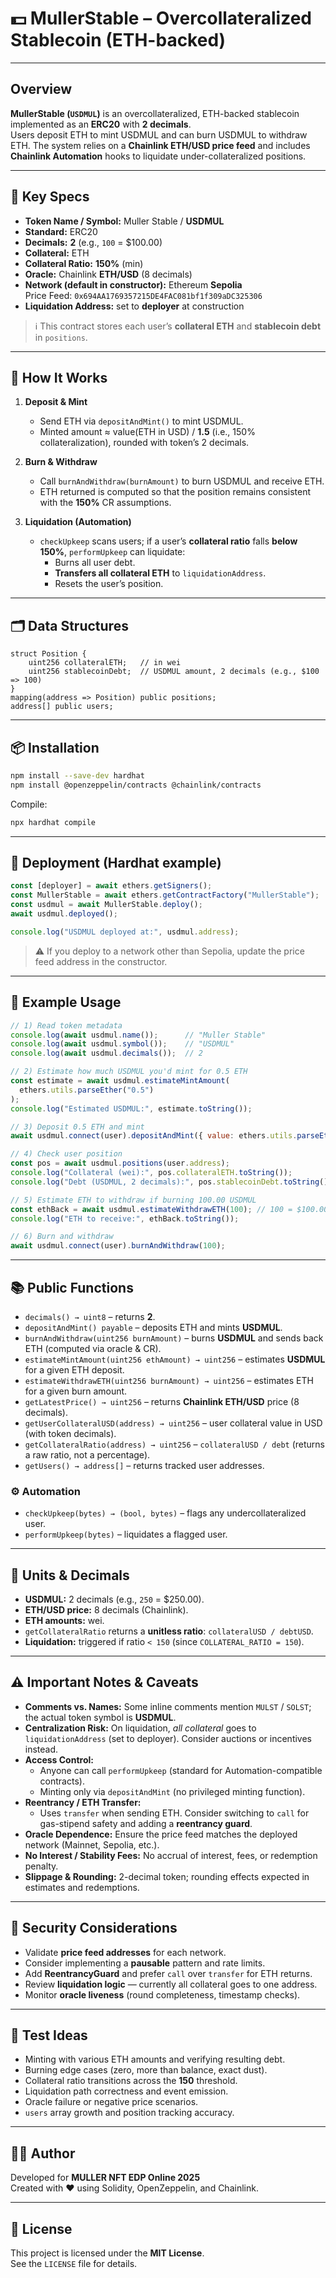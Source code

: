 # 💵 MullerStable – Overcollateralized Stablecoin (ETH-backed)

---

## Overview

**MullerStable (`USDMUL`)** is an overcollateralized, ETH-backed stablecoin implemented as an **ERC20** with **2 decimals**.  
Users deposit ETH to mint USDMUL and can burn USDMUL to withdraw ETH. The system relies on a **Chainlink ETH/USD price feed** and includes **Chainlink Automation** hooks to liquidate under-collateralized positions.

---

## 🔧 Key Specs

- **Token Name / Symbol:** Muller Stable / **USDMUL**
- **Standard:** ERC20
- **Decimals:** **2** (e.g., `100` = $100.00)
- **Collateral:** ETH
- **Collateral Ratio:** **150%** (min)
- **Oracle:** Chainlink **ETH/USD** (8 decimals)
- **Network (default in constructor):** Ethereum **Sepolia**  
  Price Feed: `0x694AA1769357215DE4FAC081bf1f309aDC325306`
- **Liquidation Address:** set to **deployer** at construction

> ℹ️ This contract stores each user’s **collateral ETH** and **stablecoin debt** in `positions`.

---

## 🧱 How It Works

1. **Deposit & Mint**
   - Send ETH via `depositAndMint()` to mint USDMUL.
   - Minted amount ≈ value(ETH in USD) / **1.5** (i.e., 150% collateralization), rounded with token’s 2 decimals.

2. **Burn & Withdraw**
   - Call `burnAndWithdraw(burnAmount)` to burn USDMUL and receive ETH.
   - ETH returned is computed so that the position remains consistent with the **150%** CR assumptions.

3. **Liquidation (Automation)**
   - `checkUpkeep` scans users; if a user’s **collateral ratio** falls **below 150%**, `performUpkeep` can liquidate:
     - Burns all user debt.
     - **Transfers all collateral ETH** to `liquidationAddress`.
     - Resets the user’s position.

---

## 🗂 Data Structures

```solidity
struct Position {
    uint256 collateralETH;   // in wei
    uint256 stablecoinDebt;  // USDMUL amount, 2 decimals (e.g., $100 => 100)
}
mapping(address => Position) public positions;
address[] public users;
```

---

## 📦 Installation

```bash
npm install --save-dev hardhat
npm install @openzeppelin/contracts @chainlink/contracts
```

Compile:

```bash
npx hardhat compile
```

---

## 🚀 Deployment (Hardhat example)

```js
const [deployer] = await ethers.getSigners();
const MullerStable = await ethers.getContractFactory("MullerStable");
const usdmul = await MullerStable.deploy();
await usdmul.deployed();

console.log("USDMUL deployed at:", usdmul.address);
```
> ⚠️ If you deploy to a network other than Sepolia, update the price feed address in the constructor.

---

## 🧾 Example Usage

```js
// 1) Read token metadata
console.log(await usdmul.name());      // "Muller Stable"
console.log(await usdmul.symbol());    // "USDMUL"
console.log(await usdmul.decimals());  // 2

// 2) Estimate how much USDMUL you'd mint for 0.5 ETH
const estimate = await usdmul.estimateMintAmount(
  ethers.utils.parseEther("0.5")
);
console.log("Estimated USDMUL:", estimate.toString());

// 3) Deposit 0.5 ETH and mint
await usdmul.connect(user).depositAndMint({ value: ethers.utils.parseEther("0.5") });

// 4) Check user position
const pos = await usdmul.positions(user.address);
console.log("Collateral (wei):", pos.collateralETH.toString());
console.log("Debt (USDMUL, 2 decimals):", pos.stablecoinDebt.toString());

// 5) Estimate ETH to withdraw if burning 100.00 USDMUL
const ethBack = await usdmul.estimateWithdrawETH(100); // 100 = $100.00
console.log("ETH to receive:", ethBack.toString());

// 6) Burn and withdraw
await usdmul.connect(user).burnAndWithdraw(100);
```

---

## 📚 Public Functions

- `decimals() → uint8` – returns **2**.  
- `depositAndMint() payable` – deposits ETH and mints **USDMUL**.  
- `burnAndWithdraw(uint256 burnAmount)` – burns **USDMUL** and sends back ETH (computed via oracle & CR).  
- `estimateMintAmount(uint256 ethAmount) → uint256` – estimates **USDMUL** for a given ETH deposit.  
- `estimateWithdrawETH(uint256 burnAmount) → uint256` – estimates ETH for a given burn amount.  
- `getLatestPrice() → uint256` – returns **Chainlink ETH/USD** price (8 decimals).  
- `getUserCollateralUSD(address) → uint256` – user collateral value in USD (with token decimals).  
- `getCollateralRatio(address) → uint256` – `collateralUSD / debt` (returns a raw ratio, not a percentage).  
- `getUsers() → address[]` – returns tracked user addresses.  

### ⚙️ Automation

- `checkUpkeep(bytes) → (bool, bytes)` – flags any undercollateralized user.  
- `performUpkeep(bytes)` – liquidates a flagged user.  

---

## 🧮 Units & Decimals

- **USDMUL:** 2 decimals (e.g., `250` = $250.00).  
- **ETH/USD price:** 8 decimals (Chainlink).  
- **ETH amounts:** wei.  
- `getCollateralRatio` returns a **unitless ratio**: `collateralUSD / debtUSD`.  
- **Liquidation:** triggered if ratio `< 150` (since `COLLATERAL_RATIO = 150`).  

---

## ⚠️ Important Notes & Caveats

- **Comments vs. Names:** Some inline comments mention `MULST` / `SOLST`; the actual token symbol is **USDMUL**.  
- **Centralization Risk:** On liquidation, *all collateral* goes to `liquidationAddress` (set to deployer). Consider auctions or incentives instead.  
- **Access Control:**  
  - Anyone can call `performUpkeep` (standard for Automation-compatible contracts).  
  - Minting only via `depositAndMint` (no privileged minting function).  
- **Reentrancy / ETH Transfer:**  
  - Uses `transfer` when sending ETH. Consider switching to `call` for gas-stipend safety and adding a **reentrancy guard**.  
- **Oracle Dependence:** Ensure the price feed matches the deployed network (Mainnet, Sepolia, etc.).  
- **No Interest / Stability Fees:** No accrual of interest, fees, or redemption penalty.  
- **Slippage & Rounding:** 2-decimal token; rounding effects expected in estimates and redemptions.  

---

## 🔐 Security Considerations

- Validate **price feed addresses** for each network.  
- Consider implementing a **pausable** pattern and rate limits.  
- Add **ReentrancyGuard** and prefer `call` over `transfer` for ETH returns.  
- Review **liquidation logic** — currently all collateral goes to one address.  
- Monitor **oracle liveness** (round completeness, timestamp checks).  

---

## 🧪 Test Ideas

- Minting with various ETH amounts and verifying resulting debt.  
- Burning edge cases (zero, more than balance, exact dust).  
- Collateral ratio transitions across the **150** threshold.  
- Liquidation path correctness and event emission.  
- Oracle failure or negative price scenarios.  
- `users` array growth and position tracking accuracy.  

---

## 🧑‍💻 Author

Developed for **MULLER NFT EDP Online 2025**  
Created with ❤️ using Solidity, OpenZeppelin, and Chainlink.  

---

## 📜 License

This project is licensed under the **MIT License**.  
See the `LICENSE` file for details.
